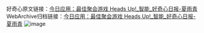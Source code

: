 好奇心原文链接：[今日应用：最佳聚会游戏 Heads Up!_智能_好奇心日报-夏雨青](https://www.qdaily.com/articles/6105.html)
WebArchive归档链接：[今日应用：最佳聚会游戏 Heads Up!_智能_好奇心日报-夏雨青](http://web.archive.org/web/20171209084619/http://www.qdaily.com:80/articles/6105.html)
![image](http://ww3.sinaimg.cn/large/007d5XDply1g3w9k4ms1oj30u02ohnp6)